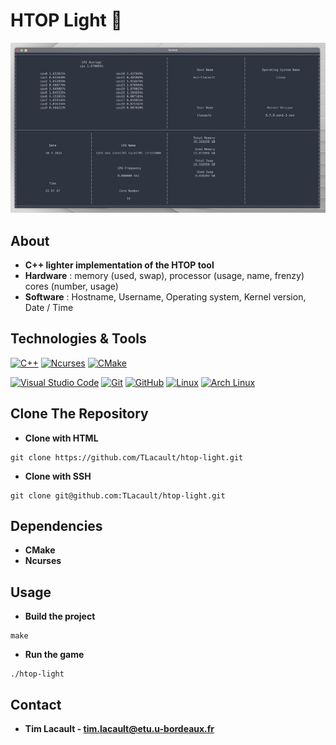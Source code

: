 # HTOP Light 🍃

[![](img/preview.png)](https://github.com/TLacault/htop-light)

## About 
* **C++ lighter implementation of the HTOP tool**
* **Hardware** : memory (used, swap), processor (usage, name, frenzy) cores (number, usage)
* **Software** : Hostname, Username, Operating system, Kernel version, Date / Time

## Technologies & Tools

[![C++](https://img.shields.io/badge/C++-%2300599C.svg?style=for-the-badge&logo=c%2B%2B&logoColor=ECEFF4&color=3B4252&labelColor=3B4252)](https://isocpp.org/) [![Ncurses](https://img.shields.io/badge/Ncurses-%2300599C.svg?style=for-the-badge&logo=gnu&logoColor=ECEFF4&color=3B4252&labelColor=3B4252)](https://invisible-island.net/ncurses/) [![CMake](https://img.shields.io/badge/CMake-%2300599C.svg?style=for-the-badge&logo=cmake&logoColor=ECEFF4&color=3B4252&labelColor=3B4252)](https://cmake.org/)

[![Visual Studio Code](https://img.shields.io/badge/Visual%20Studio%20Code-0078d7.svg?style=for-the-badge&logo=visual-studio-code&logoColor=ECEFF4&color=3B4252&labelColor=3B4252)](https://code.visualstudio.com/) [![Git](https://img.shields.io/badge/git-%23F05033.svg?style=for-the-badge&logo=git&logoColor=ECEFF4&color=3B4252&labelColor=3B4252)](https://git-scm.com/) [![GitHub](https://img.shields.io/badge/GitHub-%2300599C.svg?style=for-the-badge&logo=github&logoColor=ECEFF4&color=3B4252&labelColor=3B4252)](https://github.com/) [![Linux](https://img.shields.io/badge/Linux-FCC624?style=for-the-badge&logo=linux&logoColor=ECEFF4&color=3B4252&labelColor=3B4252)](https://www.linux.org/) [![Arch Linux](https://img.shields.io/badge/Arch_Linux-%2300599C.svg?style=for-the-badge&logo=arch-linux&logoColor=ECEFF4&color=3B4252&labelColor=3B4252)](https://www.archlinux.org/)


## Clone The Repository
* **Clone with HTML**

```
git clone https://github.com/TLacault/htop-light.git
```

* **Clone with SSH**

```
git clone git@github.com:TLacault/htop-light.git
```

## Dependencies

* **CMake**
* **Ncurses**


## Usage
* **Build the project**

```
make
```

* **Run the game**

```
./htop-light
```


## Contact
* **Tim Lacault - tim.lacault@etu.u-bordeaux.fr**
